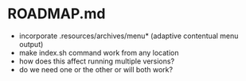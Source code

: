 # ROADMAP.md

* incorporate .resources/archives/menu* (adaptive contentual menu output)
* make index.sh command work from any location
* how does this affect running multiple versions?
* do we need one or the other or will both work?
